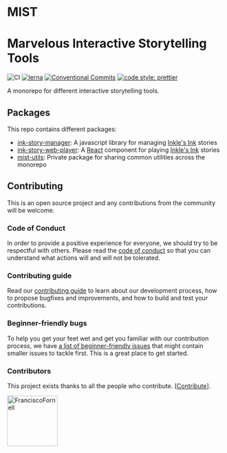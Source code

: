 # MIST

# Marvelous Interactive Storytelling Tools

![CI](https://github.com/FranciscoFornell/MIST/workflows/CI/badge.svg)
[![lerna](https://img.shields.io/badge/maintained%20with-lerna-cc00ff.svg)](https://lerna.js.org/)
[![Conventional Commits](https://img.shields.io/badge/Conventional%20Commits-1.0.0-yellow.svg)](https://conventionalcommits.org)
[![code style: prettier](https://img.shields.io/badge/code_style-prettier-ff69b4.svg?style=flat-square)](https://github.com/prettier/prettier)

A monorepo for different interactive storytelling tools.

## Packages

This repo contains different packages:

- [ink-story-manager](packages/ink-story-manager): A javascript library for managing [Inkle's Ink](https://www.inklestudios.com/ink/) stories
- [ink-story-web-player](packages/ink-story-web-player): A [React](https://es.reactjs.org/) component for playing [Inkle's Ink](https://www.inklestudios.com/ink/) stories
- [mist-utils](packages/mist-utils): Private package for sharing common utilities across the monorepo

## Contributing

This is an open source project and any contributions from the community will be welcome.

### Code of Conduct

In order to provide a positive experience for everyone, we should try to be respectful with others. Please read the [code of conduct](CODE_OF_CONDUCT.md) so that you can understand what actions will and will not be tolerated.

### Contributing guide

Read our [contributing guide](CONTRIBUTING.md) to learn about our development process, how to propose bugfixes and improvements, and how to build and test your contributions.

### Beginner-friendly bugs

To help you get your feet wet and get you familiar with our contribution process, we have [a list of beginner-friendly issues](https://github.com/FranciscoFornell/MIST/labels/%3Anew%3A%20good%20first%20issue) that might contain smaller issues to tackle first. This is a great place to get started.

### Contributors

This project exists thanks to all the people who contribute. [[Contribute](CONTRIBUTING.md)].

[<img alt="FranciscoFornell" src="https://avatars1.githubusercontent.com/u/13016901?v=4&s=117" width="117">](https://github.com/FranciscoFornell)
